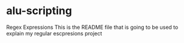 # alu-scripting
Regex Expressions
This is the README file that is going to be used to explain my regular escpresions project
